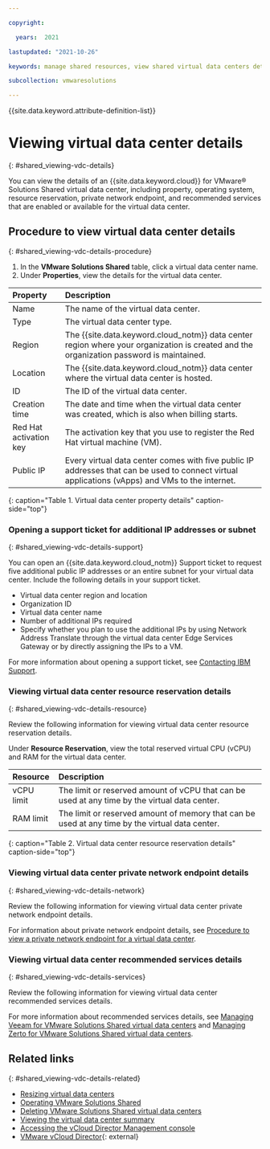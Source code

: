 ```yaml
---

copyright:

  years:  2021

lastupdated: "2021-10-26"

keywords: manage shared resources, view shared virtual data centers details

subcollection: vmwaresolutions

---
```


{{site.data.keyword.attribute-definition-list}}

# Viewing virtual data center details
{: #shared_viewing-vdc-details}

You can view the details of an {{site.data.keyword.cloud}} for VMware® Solutions Shared virtual data center, including property, operating system, resource reservation, private network endpoint, and recommended services that are enabled or available for the virtual data center.

## Procedure to view virtual data center details
{: #shared_viewing-vdc-details-procedure}

1. In the **VMware Solutions Shared** table, click a virtual data center name.
2. Under **Properties**, view the details for the virtual data center.

| Property        | Description       |
|:------------- |:------------- |
| Name | The name of the virtual data center. |
| Type | The virtual data center type. |
| Region | The {{site.data.keyword.cloud_notm}} data center region where your organization is created and the organization password is maintained. |
| Location | The {{site.data.keyword.cloud_notm}} data center where the virtual data center is hosted. |
| ID | The ID of the virtual data center. |
| Creation time | The date and time when the virtual data center was created, which is also when billing starts. |
| Red Hat activation key | The activation key that you use to register the Red Hat virtual machine (VM). |
| Public IP | Every virtual data center comes with five public IP addresses that can be used to connect virtual applications (vApps) and VMs to the internet. |
{: caption="Table 1. Virtual data center property details" caption-side="top"}

### Opening a support ticket for additional IP addresses or subnet
{: #shared_viewing-vdc-details-support}

You can open an {{site.data.keyword.cloud_notm}} Support ticket to request five additional public IP addresses or an entire subnet for your virtual data center. Include the following details in your support ticket.
* Virtual data center region and location
* Organization ID
* Virtual data center name
* Number of additional IPs required
* Specify whether you plan to use the additional IPs by using Network Address Translate through the virtual data center Edge Services Gateway or by directly assigning the IPs to a VM.

For more information about opening a support ticket, see [Contacting IBM Support](/docs/vmwaresolutions?topic=vmwaresolutions-trbl_support).

### Viewing virtual data center resource reservation details
{: #shared_viewing-vdc-details-resource}

Review the following information for viewing virtual data center resource reservation details.

Under **Resource Reservation**, view the total reserved virtual CPU (vCPU) and RAM for the virtual data center.

| Resource        | Description       |
|:------------- |:------------- |
| vCPU limit | The limit or reserved amount of vCPU that can be used at any time by the virtual data center.  |
| RAM limit | The limit or reserved amount of memory that can be used at any time by the virtual data center.  |
{: caption="Table 2. Virtual data center resource reservation details" caption-side="top"}

### Viewing virtual data center private network endpoint details
{: #shared_viewing-vdc-details-network}

Review the following information for viewing virtual data center private network endpoint details.

For information about private network endpoint details, see [Procedure to view a private network endpoint for a virtual data center](/docs/vmwaresolutions?topic=vmwaresolutions-shared_viewing-endpoints#shared_viewing-endpoints-procedure).

### Viewing virtual data center recommended services details
{: #shared_viewing-vdc-details-services}

Review the following information for viewing virtual data center recommended services details.

For more information about recommended services details, see [Managing Veeam for VMware Solutions Shared virtual data centers](/docs/vmwaresolutions?topic=vmwaresolutions-shared_veeam) and [Managing Zerto for VMware Solutions Shared virtual data centers](/docs/vmwaresolutions?topic=vmwaresolutions-shared_zerto-portal).

## Related links
{: #shared_viewing-vdc-details-related}

* [Resizing virtual data centers](/docs/vmwaresolutions?topic=vmwaresolutions-shared_resize)
* [Operating VMware Solutions Shared](/docs/vmwaresolutions?topic=vmwaresolutions-shared_vcd-ops-guide)
* [Deleting VMware Solutions Shared virtual data centers](/docs/vmwaresolutions?topic=vmwaresolutions-shared_deletinginstance)
* [Viewing the virtual data center summary](/docs/vmwaresolutions?topic=vmwaresolutions-shared_viewing-vdc-summary)
* [Accessing the vCloud Director Management console](/docs/vmwaresolutions?topic=vmwaresolutions-shared_accessing-vcd-console)
* [VMware vCloud Director](https://www.vmware.com/ca/products/vcloud-director.html){: external}

